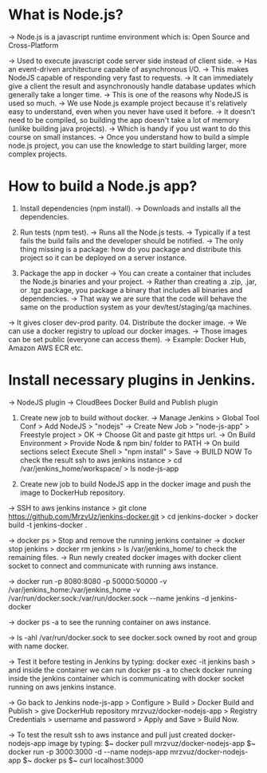 # What is Node.js?
-> Node.js is a javascript runtime environment which is:
    Open Source and Cross-Platform

-> Used to execute javascript code server side instead of client side.
-> Has an event-driven architecture capable of asynchronous I/O.
-> This makes NodeJS capable of responding very fast to requests.
-> It can immediately give a client the result and asynchronously handle database updates which generally take a longer time.
-> This is one of the reasons why NodeJS is used so much.
-> We use Node.js example project because it's relatively easy to understand, even when you never have used it before.
-> It doesn't need to be compiled, so building the app doesn't take a lot of memory (unlike building java projects).
-> Which is handy if you ust want to do this course on small instances.
-> Once you understand how to build a simple node.js project, you can use the knowledge to start building larger, more complex projects.

# How to build a Node.js app?

01. Install dependencies (npm install).
-> Downloads and installs all the dependencies.

02. Run tests (npm test).
-> Runs all the Node.js tests.
-> Typically if a test fails the build fails and the developer should be notified.
-> The only thing missing is a package: how do you package and distribute this project so it can be deployed on a server instance.

03. Package the app in docker
-> You can create a container that includes the Node.js binaries and your project.
-> Rather than creating a .zip, .jar, or .tgz package, you package a binary that includes all binaries and dependencies.
-> That way we are sure that the code will behave the same on the production system as your dev/test/staging/qa machines.

-> It gives closer dev-prod parity.
04. Distribute the docker image.
-> We can use a docker registry to upload our docker images.
-> Those images can be set public (everyone can access them).
-> Example: Docker Hub, Amazon AWS ECR etc.

# Install necessary plugins in Jenkins.
-> NodeJS plugin
-> CloudBees Docker Build and Publish plugin

01. Create new job to build without docker.
-> Manage Jenkins > Global Tool Conf > Add NodeJS > "nodejs"
-> Create New Job > "node-js-app" > Freestyle project > OK
-> Choose Git and paste git https url.
-> On Build Environment > Provide Node & npm bin/ folder to PATH
-> On build sections select Execute Shell > "npm install" > Save
-> BUILD NOW
To check the result ssh to aws jenkins instance > cd /var/jenkins_home/workspace/ > ls node-js-app

02. Create new job to build NodeJS app in the docker image and push the image to DockerHub repository.

-> SSH to aws jenkins instance > 
git clone https://github.com/MrzvUz/jenkins-docker.git > cd jenkins-docker > docker build -t jenkins-docker .

-> docker ps > Stop and remove the running jenkins container -> docker stop jenkins > docker rm jenkins > ls /var/jenkins_home/ to check the remaining files.
-> Run newly created docker images with docker client socket to connect and communicate with running aws instance.

-> docker run -p 8080:8080 -p 50000:50000 -v /var/jenkins_home:/var/jenkins_home -v /var/run/docker.sock:/var/run/docker.sock --name jenkins -d jenkins-docker

-> docker ps -a to see the running container on aws instance.

-> ls -ahl /var/run/docker.sock to see docker.sock owned by root and group with name docker.

-> Test it before testing in Jenkins by typing: docker exec -it jenkins bash > and inside the container we can run docker ps -a to check docker running inside the jenkins container which is communicating with docker socket running on aws jenkins instance.

-> Go back to Jenkins node-js-app > Configure > Build > Docker Build and Publish > give DockerHub repository mrzvuz/docker-nodejs-app > Registry Credentials > username and password > Apply and Save > Build Now.

-> To test the result ssh to aws instance and pull just created docker-nodejs-app image by typing: 
$~ docker pull mrzvuz/docker-nodejs-app
$~ docker run -p 3000:3000 -d --name nodejs-app mrzvuz/docker-nodejs-app
$~ docker ps
$~ curl localhost:3000
